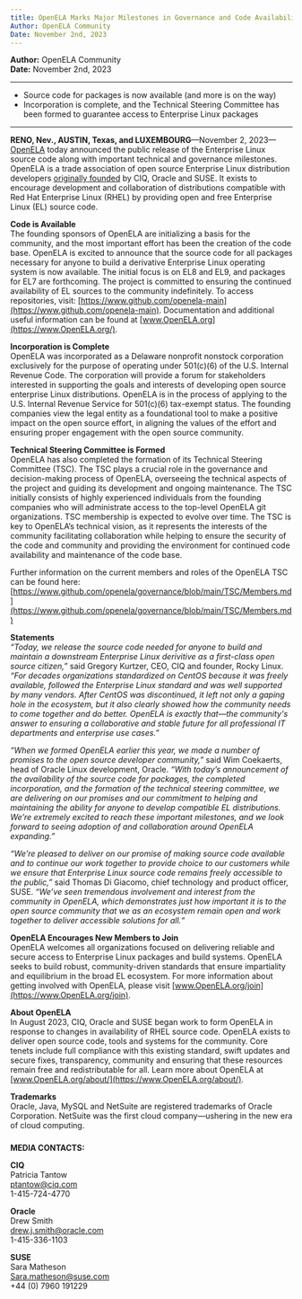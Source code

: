```yaml
---
title: OpenELA Marks Major Milestones in Governance and Code Availability
Author: OpenELA Community
Date: November 2nd, 2023
---
```

__Author:__ OpenELA Community \
__Date:__ November 2nd, 2023

----
* Source code for packages is now available (and more is on the way)
* Incorporation is complete, and the Technical Steering Committee has been formed to guarantee access to Enterprise Linux packages
----

__RENO, Nev., AUSTIN, Texas, and LUXEMBOURG__—November 2, 2023—[OpenELA](https://www.openela.org/) today announced the public release of the Enterprise Linux source code along with important technical and governance milestones. OpenELA is a trade association of open source Enterprise Linux distribution developers [originally founded](https://openela.org/news/hello_world/) by CIQ, Oracle and SUSE. It exists to encourage development and collaboration of distributions compatible with Red Hat Enterprise Linux (RHEL) by providing open and free Enterprise Linux (EL) source code.

__Code is Available__\
The founding sponsors of OpenELA are initializing a basis for the community, and the most important effort has been the creation of the code base. OpenELA is excited to announce that the source code for all packages necessary for anyone to build a derivative Enterprise Linux operating system is now available. The initial focus is on EL8 and EL9, and packages for EL7 are forthcoming. The project is committed to ensuring the continued availability of EL sources to the community indefinitely. To access repositories, visit: [https://www.github.com/openela-main](https://www.github.com/openela-main). Documentation and additional useful information can be found at [www.OpenELA.org](https://www.OpenELA.org/).

__Incorporation is Complete__\
OpenELA was incorporated as a Delaware nonprofit nonstock corporation exclusively for the purpose of operating under 501(c)(6) of the U.S. Internal Revenue Code. The corporation will provide a forum for stakeholders interested in supporting the goals and interests of developing open source enterprise Linux distributions. OpenELA is in the process of applying to the U.S. Internal Revenue Service for 501(c)(6) tax-exempt status. The founding companies view the legal entity as a foundational tool to make a positive impact on the open source effort, in aligning the values of the effort and ensuring proper engagement with the open source community.

__Technical Steering Committee is Formed__\
OpenELA has also completed the formation of its Technical Steering Committee (TSC). The TSC plays a crucial role in the governance and decision-making process of OpenELA, overseeing the technical aspects of the project and guiding its development and ongoing maintenance. The TSC initially consists of highly experienced individuals from the founding companies who will administrate access to the top-level OpenELA git organizations. TSC membership is expected to evolve over time. The TSC is key to OpenELA’s technical vision, as it represents the interests of the community facilitating collaboration while helping to ensure the security of the code and community and providing the environment for continued code availability and maintenance of the code base. 

Further information on the current members and roles of the OpenELA TSC can be found here: [https://www.github.com/openela/governance/blob/main/TSC/Members.md](https://www.github.com/openela/governance/blob/main/TSC/Members.md)

__Statements__\
_“Today, we release the source code needed for anyone to build and maintain a downstream Enterprise Linux derivitive as a first-class open source citizen,”_ said Gregory Kurtzer, CEO, CIQ and founder, Rocky Linux. _“For decades organizations standardized on CentOS because it was freely available, followed the Enterprise Linux standard and was well supported by many vendors. After CentOS was discontinued, it left not only a gaping hole in the ecosystem, but it also clearly showed how the community needs to come together and do better. OpenELA is exactly that—the community's answer to ensuring a collaborative and stable future for all professional IT departments and enterprise use cases.”_

_“When we formed OpenELA earlier this year, we made a number of promises to the open source developer community,”_ said Wim Coekaerts, head of Oracle Linux development, Oracle. _“With today’s announcement of the availability of the source code for packages, the completed incorporation, and the formation of the technical steering committee, we are delivering on our promises and our commitment to helping and maintaining the ability for anyone to develop compatible EL distributions. We’re extremely excited to reach these important milestones, and we look forward to seeing adoption of and collaboration around OpenELA expanding.”_

_“We’re pleased to deliver on our promise of making source code available and to continue our work together to provide choice to our customers while we ensure that Enterprise Linux source code remains freely accessible to the public,”_ said Thomas Di Giacomo, chief technology and product officer, SUSE. _“We’ve seen tremendous involvement and interest from the community in OpenELA, which demonstrates just how important it is to the open source community that we as an ecosystem remain open and work together to deliver accessible solutions for all.“_

__OpenELA Encourages New Members to Join__\
OpenELA welcomes all organizations focused on delivering reliable and secure access to Enterprise Linux packages and build systems. OpenELA seeks to build robust, community-driven standards that ensure impartiality and equilibrium in the broad EL ecosystem. For more information about getting involved with OpenELA, please visit [www.OpenELA.org/join](https://www.OpenELA.org/join).

__About OpenELA__\
In August 2023, CIQ, Oracle and SUSE began work to form OpenELA in response to changes in availability of RHEL source code. OpenELA exists to deliver open source code, tools and systems for the community. Core tenets include full compliance with this existing standard, swift updates and secure fixes, transparency, community and ensuring that these resources remain free and redistributable for all. Learn more about OpenELA at [www.OpenELA.org/about/](https://www.OpenELA.org/about/).

__Trademarks__\
Oracle, Java, MySQL and NetSuite are registered trademarks of Oracle Corporation. NetSuite was the first cloud company—ushering in the new era of cloud computing.

###

__MEDIA CONTACTS:__

__CIQ__\
Patricia Tantow\
ptantow@ciq.com\
1-415-724-4770

__Oracle__\
Drew Smith\
drew.j.smith@oracle.com\
1-415-336-1103

__SUSE__\
Sara Matheson\
Sara.matheson@suse.com\
+44 (0) 7960 191229
